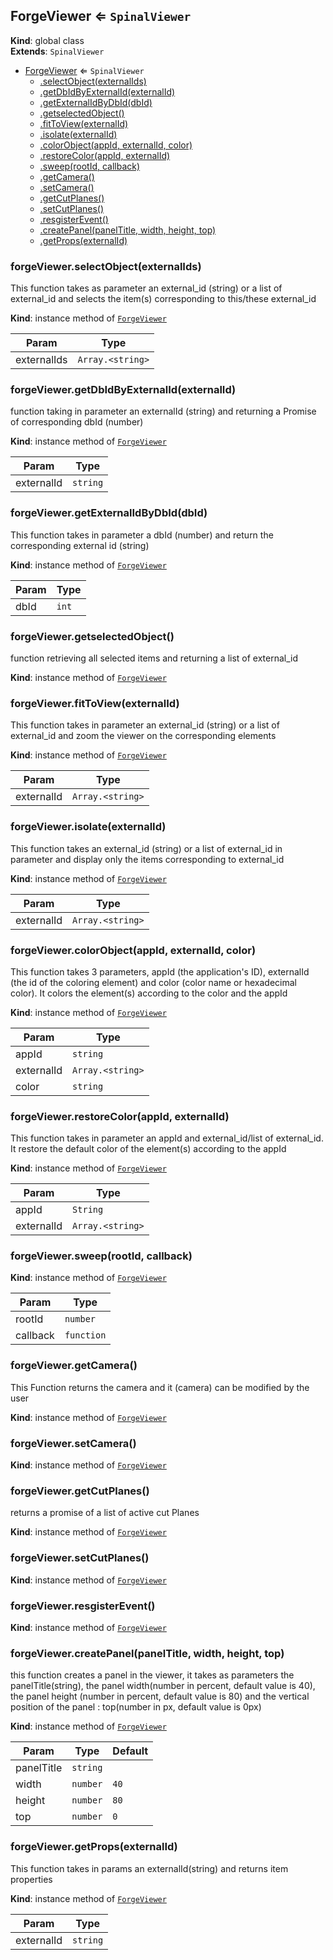 <a name="ForgeViewer"></a>

## ForgeViewer ⇐ <code>SpinalViewer</code>
**Kind**: global class  
**Extends**: <code>SpinalViewer</code>  

* [ForgeViewer](#ForgeViewer) ⇐ <code>SpinalViewer</code>
    * [.selectObject(externalIds)](#ForgeViewer+selectObject)
    * [.getDbIdByExternalId(externalId)](#ForgeViewer+getDbIdByExternalId)
    * [.getExternalIdByDbId(dbId)](#ForgeViewer+getExternalIdByDbId)
    * [.getselectedObject()](#ForgeViewer+getselectedObject)
    * [.fitToView(externalId)](#ForgeViewer+fitToView)
    * [.isolate(externalId)](#ForgeViewer+isolate)
    * [.colorObject(appId, externalId, color)](#ForgeViewer+colorObject)
    * [.restoreColor(appId, externalId)](#ForgeViewer+restoreColor)
    * [.sweep(rootId, callback)](#ForgeViewer+sweep)
    * [.getCamera()](#ForgeViewer+getCamera)
    * [.setCamera()](#ForgeViewer+setCamera)
    * [.getCutPlanes()](#ForgeViewer+getCutPlanes)
    * [.setCutPlanes()](#ForgeViewer+setCutPlanes)
    * [.resgisterEvent()](#ForgeViewer+resgisterEvent)
    * [.createPanel(panelTitle, width, height, top)](#ForgeViewer+createPanel)
    * [.getProps(externalId)](#ForgeViewer+getProps)

<a name="ForgeViewer+selectObject"></a>

### forgeViewer.selectObject(externalIds)
This function takes as parameter an external_id (string) or a list of external_id and selects the item(s) corresponding to this/these external_id

**Kind**: instance method of [<code>ForgeViewer</code>](#ForgeViewer)  

| Param | Type |
| --- | --- |
| externalIds | <code>Array.&lt;string&gt;</code> | 

<a name="ForgeViewer+getDbIdByExternalId"></a>

### forgeViewer.getDbIdByExternalId(externalId)
function taking in parameter an externalId (string) and returning a Promise of corresponding dbId (number)

**Kind**: instance method of [<code>ForgeViewer</code>](#ForgeViewer)  

| Param | Type |
| --- | --- |
| externalId | <code>string</code> | 

<a name="ForgeViewer+getExternalIdByDbId"></a>

### forgeViewer.getExternalIdByDbId(dbId)
This function takes in parameter a dbId (number) and return the corresponding external id (string)

**Kind**: instance method of [<code>ForgeViewer</code>](#ForgeViewer)  

| Param | Type |
| --- | --- |
| dbId | <code>int</code> | 

<a name="ForgeViewer+getselectedObject"></a>

### forgeViewer.getselectedObject()
function retrieving all selected items and returning a list of external_id

**Kind**: instance method of [<code>ForgeViewer</code>](#ForgeViewer)  
<a name="ForgeViewer+fitToView"></a>

### forgeViewer.fitToView(externalId)
This function takes in parameter an external_id (string) or a list of external_id and zoom the viewer on the corresponding elements

**Kind**: instance method of [<code>ForgeViewer</code>](#ForgeViewer)  

| Param | Type |
| --- | --- |
| externalId | <code>Array.&lt;string&gt;</code> | 

<a name="ForgeViewer+isolate"></a>

### forgeViewer.isolate(externalId)
This function takes an external_id (string) or a list of external_id in parameter and display only the items corresponding to external_id

**Kind**: instance method of [<code>ForgeViewer</code>](#ForgeViewer)  

| Param | Type |
| --- | --- |
| externalId | <code>Array.&lt;string&gt;</code> | 

<a name="ForgeViewer+colorObject"></a>

### forgeViewer.colorObject(appId, externalId, color)
This function takes 3 parameters, appId (the application's ID), externalId (the id of the coloring element) and color (color name or hexadecimal color). It colors the element(s) according to the color and the appId

**Kind**: instance method of [<code>ForgeViewer</code>](#ForgeViewer)  

| Param | Type |
| --- | --- |
| appId | <code>string</code> | 
| externalId | <code>Array.&lt;string&gt;</code> | 
| color | <code>string</code> | 

<a name="ForgeViewer+restoreColor"></a>

### forgeViewer.restoreColor(appId, externalId)
This function takes in parameter an appId and external_id/list of external_id. It restore the default color of the element(s) according to the appId

**Kind**: instance method of [<code>ForgeViewer</code>](#ForgeViewer)  

| Param | Type |
| --- | --- |
| appId | <code>String</code> | 
| externalId | <code>Array.&lt;string&gt;</code> | 

<a name="ForgeViewer+sweep"></a>

### forgeViewer.sweep(rootId, callback)
**Kind**: instance method of [<code>ForgeViewer</code>](#ForgeViewer)  

| Param | Type |
| --- | --- |
| rootId | <code>number</code> | 
| callback | <code>function</code> | 

<a name="ForgeViewer+getCamera"></a>

### forgeViewer.getCamera()
This Function returns the camera and it (camera) can be modified by the user

**Kind**: instance method of [<code>ForgeViewer</code>](#ForgeViewer)  
<a name="ForgeViewer+setCamera"></a>

### forgeViewer.setCamera()
**Kind**: instance method of [<code>ForgeViewer</code>](#ForgeViewer)  
<a name="ForgeViewer+getCutPlanes"></a>

### forgeViewer.getCutPlanes()
returns a promise of a list of active cut Planes

**Kind**: instance method of [<code>ForgeViewer</code>](#ForgeViewer)  
<a name="ForgeViewer+setCutPlanes"></a>

### forgeViewer.setCutPlanes()
**Kind**: instance method of [<code>ForgeViewer</code>](#ForgeViewer)  
<a name="ForgeViewer+resgisterEvent"></a>

### forgeViewer.resgisterEvent()
**Kind**: instance method of [<code>ForgeViewer</code>](#ForgeViewer)  
<a name="ForgeViewer+createPanel"></a>

### forgeViewer.createPanel(panelTitle, width, height, top)
this function creates a panel in the viewer, it takes as parameters the panelTitle(string), the panel width(number in percent, default value is 40), the panel height (number in percent, default value is 80) and the vertical position of the panel : top(number in px, default value is 0px)

**Kind**: instance method of [<code>ForgeViewer</code>](#ForgeViewer)  

| Param | Type | Default |
| --- | --- | --- |
| panelTitle | <code>string</code> |  | 
| width | <code>number</code> | <code>40</code> | 
| height | <code>number</code> | <code>80</code> | 
| top | <code>number</code> | <code>0</code> | 

<a name="ForgeViewer+getProps"></a>

### forgeViewer.getProps(externalId)
This function takes in params an externalId(string) and returns item properties

**Kind**: instance method of [<code>ForgeViewer</code>](#ForgeViewer)  

| Param | Type |
| --- | --- |
| externalId | <code>string</code> | 


